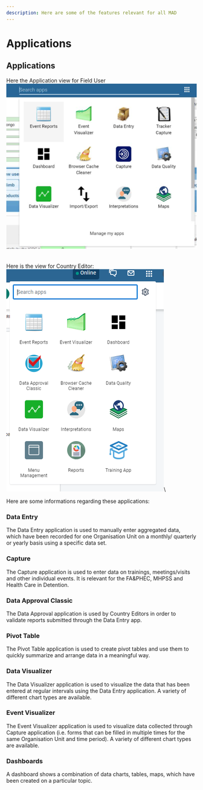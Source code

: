 ```yaml
---
description: Here are some of the features relevant for all MAD
---
```


# Applications

## Applications

Here the Application view for Field User\
![](<../../.gitbook/assets/image (3) (1) (1) (1) (1).png>)\
\
\
Here is the view for Country Editor:\
![](<../../.gitbook/assets/image (1) (1) (1) (1).png>)\


Here are some informations regarding these applications:

### **Data Entry**

The Data Entry application is used to manually enter aggregated data, which have been recorded for one Organisation Unit on a monthly/ quarterly or yearly basis using a specific data set.



### **Capture**

The Capture application is used to enter data on trainings, meetings/visits and other individual events. It is relevant for the FA\&PHEC, MHPSS and Health Care in Detention.



### **Data Approval Classic**

The Data Approval application is used by Country Editors in order to validate reports submitted through the Data Entry app.



### **Pivot Table**

The Pivot Table application is used to create pivot tables and use them to quickly summarize and arrange data in a meaningful way.



### **Data Visualizer**

The Data Visualizer application is used to visualize the data that has been entered at regular intervals using the Data Entry application. A variety of different chart types are available.



### **Event Visualizer**

The Event Visualizer application is used to visualize data collected through Capture application (i.e. forms that can be filled in multiple times for the same Organisation Unit and time period). A variety of different chart types are available.



### **Dashboards**

A dashboard shows a combination of data charts, tables, maps, which have been created on a particular topic.
